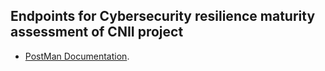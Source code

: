 
## Endpoints for Cybersecurity resilience maturity assessment of CNII project


- [PostMan Documentation](https://documenter.getpostman.com/view/10675211/UVeNkMpM#91c976bd-78e1-405e-b603-07f58e22de3f).


